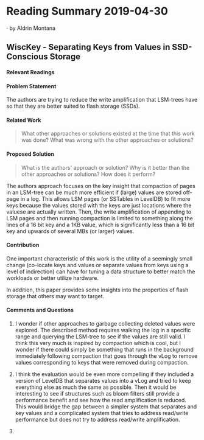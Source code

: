 # Reading Summary 2019-04-30

&middot; by Aldrin Montana

## WiscKey - Separating Keys from Values in SSD-Conscious Storage

#### Relevant Readings


#### Problem Statement

The authors are trying to reduce the write amplification that LSM-trees have so that they are
better suited to flash storage (SSDs).

#### Related Work
> What other approaches or solutions existed at the time that this
> work was done? What was wrong with the other approaches or solutions?


#### Proposed Solution
> What is the authors' approach or solution? Why is it better than the
> other approaches or solutions? How does it perform?

The authors approach focuses on the key insight that compaction of pages in an LSM-tree
can be much more efficient if (large) values are stored off-page in a log. This allows
LSM pages (or SSTables in LevelDB) to fit more keys because the values stored with the
keys are just locations where the valuese are actually written. Then, the write amplification
of appending to LSM pages and then running compaction is limited to something along the lines
of a 16 bit key and a 1KB value, which is significantly less than a 16 bit key and upwards of
several MBs (or larger) values.


#### Contribution

One important characteristic of this work is the utility of a seemingly small change (co-locate
keys and values or separate values from keys using a level of indirection) can have for tuning
a data structure to better match the workloads or better utilize hardware.

In addition, this paper provides some insights into the properties of flash storage that others
may want to target.


#### Comments and Questions

1. I wonder if other approaches to garbage collecting deleted values were explored. The described
method requires walking the log in a specific range and querying the LSM-tree to see if the values
are still valid. I think this very much is inspired by compaction which is cool, but I wonder if
there could simply be something that runs in the background immediately following compaction that
goes through the vLog to remove values corresponding to keys that were removed during compaction.

2. I think the evaluation would be even more compelling if they included a version of LevelDB that
separates values into a vLog and tried to keep everything else as much the same as possible. Then
it would be interesting to see if structures such as bloom filters still provide a performance
benefit and see how the read amplification is reduced. This would bridge the gap between a simpler
system that separates and key values and a complicated system that tries to address read/write
performance but does not try to address read/write amplification.

3. 

<!-- resources -->

